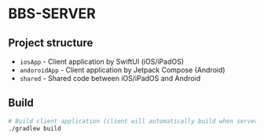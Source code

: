 # BBS-SERVER

## Project structure

- `iosApp` - Client application by SwiftUI (iOS/iPadOS)
- `andoroidApp` - Client application by Jetpack Compose (Android)
- `shared` - Shared code between iOS/iPadOS and Android

## Build

```bash
# Build client application (client will automatically build when server is built)
./gradlew build
```